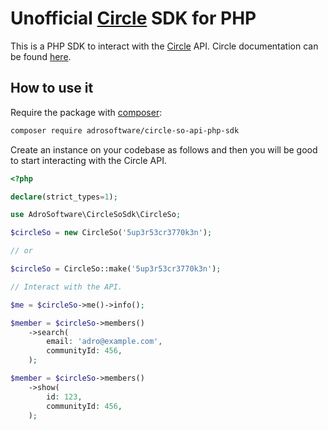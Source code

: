 # Unofficial [Circle](https://www.circle.so/) SDK for PHP

This is a PHP SDK to interact with the [Circle](https://www.circle.so/) API. Circle documentation can be found [here](https://api.circle.so).

## How to use it

Require the package with [composer](https://getcomposer.org/):

```bash
composer require adrosoftware/circle-so-api-php-sdk
```

Create an instance on your codebase as follows and then you will be good to start interacting with the Circle API.

```php
<?php

declare(strict_types=1);

use AdroSoftware\CircleSoSdk\CircleSo;

$circleSo = new CircleSo('5up3r53cr3770k3n');

// or

$circleSo = CircleSo::make('5up3r53cr3770k3n');

// Interact with the API.

$me = $circleSo->me()->info();

$member = $circleSo->members()
    ->search(
        email: 'adro@example.com',
        communityId: 456,
    );

$member = $circleSo->members()
    ->show(
        id: 123,
        communityId: 456,
    );
```
